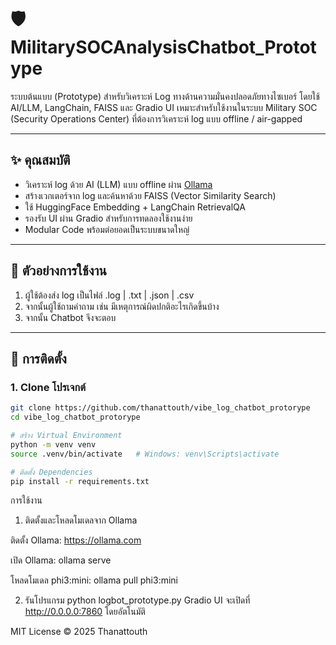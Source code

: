 # 🛡 MilitarySOCAnalysisChatbot_Prototype

ระบบต้นแบบ (Prototype) สำหรับวิเคราะห์ Log ทางด้านความมั่นคงปลอดภัยทางไซเบอร์ โดยใช้ AI/LLM, LangChain, FAISS และ Gradio UI เหมาะสำหรับใช้งานในระบบ Military SOC (Security Operations Center) ที่ต้องการวิเคราะห์ log แบบ offline / air-gapped

---

## ✨ คุณสมบัติ

- วิเคราะห์ log ด้วย AI (LLM) แบบ offline ผ่าน [Ollama](https://ollama.com)
- สร้างเวกเตอร์จาก log และค้นหาด้วย FAISS (Vector Similarity Search)
- ใช้ HuggingFace Embedding + LangChain RetrievalQA
- รองรับ UI ผ่าน Gradio สำหรับการทดลองใช้งานง่าย
- Modular Code พร้อมต่อยอดเป็นระบบขนาดใหญ่

---

## 🧠 ตัวอย่างการใช้งาน

1. ผู้ใช้ต้องส่ง log เป็นไฟล์ .log | .txt | .json | .csv
2. จากนั้นผู้ใช้ถามคำถาม เช่น มีเหตุการณ์ผิดปกติอะไรเกิดขึ้นบ้าง
3. จากนั้น Chatbot จึงจะตอบ

---

## 🔧 การติดตั้ง

### 1. Clone โปรเจกต์

```bash
git clone https://github.com/thanattouth/vibe_log_chatbot_protorype
cd vibe_log_chatbot_protorype

# สร้าง Virtual Environment
python -m venv venv
source .venv/bin/activate   # Windows: venv\Scripts\activate

# ติดตั้ง Dependencies
pip install -r requirements.txt
```

การใช้งาน
1. ติดตั้งและโหลดโมเดลจาก Ollama

ติดตั้ง Ollama:
https://ollama.com

เปิด Ollama:
ollama serve

โหลดโมเดล phi3:mini:
ollama pull phi3:mini

2. รันโปรแกรม
python logbot_prototype.py
Gradio UI จะเปิดที่ http://0.0.0.0:7860 โดยอัตโนมัติ

MIT License © 2025 Thanattouth